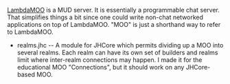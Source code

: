 
[LambdaMOO][] is a MUD server.  It is essentially a programmable chat
server.  That simplifies things a bit since one could write non-chat
networked applications on top of LambdaMOO.  "MOO" is just a shorthand
way to refer to LambdaMOO.

   - realms.jhc -- A module for JHCore which permits dividing up a MOO into several realms.   Each realm can have its own set of builders and realms limit where inter-realm connections may happen.   I made it for the educational MOO "Connections", but it should work on any JHCore-based MOO.

[LambdaMOO]: http://www.lambda.moo.mud.org/
